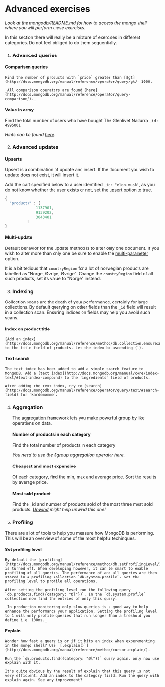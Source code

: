 # Advanced exercises

_Look at the mongodb/README.md for how to access the mongo shell where you will perform these exercises._

In this section there will really be a mixture of exercises in different categories. Do not feel obliged to do them sequentially.

1. ### Advanced queries

  #### Comparison queries
    Find the number of products with `price` greater than [$gt](http://docs.mongodb.org/manual/reference/operator/query/gt/) 1000.

    _All comparison operators are found [here](http://docs.mongodb.org/manual/reference/operator/query-comparison/)._

  #### Value in array
  Find the total number of users who have bought The Glenlivet Nadurra `_id: 4995001`

  _Hints can be found [here](http://docs.mongodb.org/manual/tutorial/query-documents/#match-a-field-without-specifying-array-index)_.

2. ### Advanced updates

  #### Upserts
  Upsert is a combination of update and insert. If the document you wish to update does not exist, it will insert it.

  Add the cart specified below to a user identified `_id: "elon.musk"`, as you do not know whether the user exists or not, set the [upsert](http://docs.mongodb.org/manual/reference/method/db.collection.update/#upsert-option) option to true.

  ```js
  {
    "products" : [
				1137901,
				9139202,
				3043401
			]
  }
  ```

  #### Multi-update
  Default behavior for the update method is to alter only one document. If you wish to alter more than only one be sure to enable the [multi-parameter](http://docs.mongodb.org/manual/reference/method/db.collection.update/#multi-parameter) option.

  It is a bit tedious that `countryRegion` for a lot of norwegian products are labelled as "Norge, Øvrige, Øvrige". Change the `countryRegion` field of all such products, set its value to "Norge" instead.

3. ### Indexing
  Collection scans are the death of your performance, certainly for large collections. By default querying on other fields than the `_id` field will result in a collection scan. Ensuring indices on fields may help you avoid such scans.

  #### Index on product title
    [Add an index](http://docs.mongodb.org/manual/reference/method/db.collection.ensureIndex/) to the title field of products. Let the index be ascending (1).

  #### Text search
    The text index has been added to add a simple search feature to MongoDB. Add a [text index](http://docs.mongodb.org/manual/core/index-text/#text-index-compound) to the `ingredients` field of products.

    After adding the text index, try to [search](http://docs.mongodb.org/manual/reference/operator/query/text/#search-field) for `kardemomme`.

4. ### Aggregation
    The [aggregation framework](http://docs.mongodb.org/manual/aggregation/) lets you make powerful group by like operations on data.

    #### Number of products in each category
      Find the total number of products in each category

      _You need to use the [$group](http://docs.mongodb.org/manual/reference/operator/aggregation/group/) aggregation operator here._

    #### Cheapest and most expensive
      Of each category, find the min, max and average price. Sort the results by average price.

    #### Most sold product
    Find the _id and number of products sold of the most three most sold products.
  _[Unwind](http://docs.mongodb.org/manual/reference/operator/aggregation/unwind/) might help unwind this one!_

5. ### Profiling
  There are a lot of tools to help you measure how MongoDB is performing. This will be an overview of some of the most helpful techinques.

  #### Set profiling level
    By default the [profiling](http://docs.mongodb.org/manual/reference/method/db.setProfilingLevel/) is turned off. When developing however, it can be smart to enable profiling of all queries. The performance of and all queries are then stored in a profiling collection `db.system.profile`. Set the profiling level to profile all operations.

    After setting the profiling level run the following query `db.products.find({category: "Øl"})`. In the `db.system.profile` collection now find the entries of only this query.

    _In production monitoring only slow queries is a good way to help enhance the performance your application. Setting the profiling level to 1 will only profile queries that run longer than a treshold you define i.e. 100ms._

  #### Explain
    Wonder how fast a query is or if it hits an index when experementing in the mongo shell? Use  [.explain()`](http://docs.mongodb.org/manual/reference/method/cursor.explain/).

    Run the `db.products.find({category: "Øl"})` query again, only now use explain with it.

    It's quite obvious by the result of explain that this query is not very efficient. Add an index to the category field. Run the query with explain again. See any improvement?
